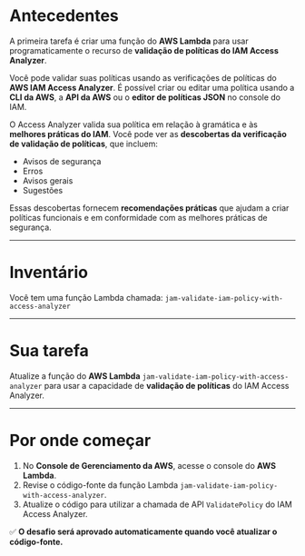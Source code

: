 # Antecedentes

A primeira tarefa é criar uma função do **AWS Lambda** para usar programaticamente o recurso de **validação de políticas do IAM Access Analyzer**.

Você pode validar suas políticas usando as verificações de políticas do **AWS IAM Access Analyzer**. É possível criar ou editar uma política usando a **CLI da AWS**, a **API da AWS** ou o **editor de políticas JSON** no console do IAM.

O Access Analyzer valida sua política em relação à gramática e às **melhores práticas do IAM**. Você pode ver as **descobertas da verificação de validação de políticas**, que incluem:

- Avisos de segurança  
- Erros  
- Avisos gerais  
- Sugestões

Essas descobertas fornecem **recomendações práticas** que ajudam a criar políticas funcionais e em conformidade com as melhores práticas de segurança.

---

# Inventário

Você tem uma função Lambda chamada: `jam-validate-iam-policy-with-access-analyzer`

---

# Sua tarefa

Atualize a função do **AWS Lambda** `jam-validate-iam-policy-with-access-analyzer` para usar a capacidade de **validação de políticas** do IAM Access Analyzer.

---

# Por onde começar

1. No **Console de Gerenciamento da AWS**, acesse o console do **AWS Lambda**.
2. Revise o código-fonte da função Lambda `jam-validate-iam-policy-with-access-analyzer`.
3. Atualize o código para utilizar a chamada de API `ValidatePolicy` do IAM Access Analyzer.

✅ **O desafio será aprovado automaticamente quando você atualizar o código-fonte.**

